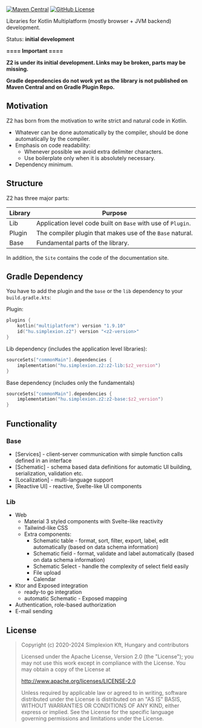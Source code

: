 [![Maven Central](https://img.shields.io/maven-central/v/hu.simplexion.z2/z2-boot)](https://mvnrepository.com/artifact/hu.simplexion.z2/z2-boot)
[![GitHub License](https://img.shields.io/badge/license-Apache%20License%202.0-blue.svg?style=flat)](http://www.apache.org/licenses/LICENSE-2.0)

Libraries for Kotlin Multiplatform (mostly browser + JVM backend) development.

Status: **initial development**

**====  Important ====**

**Z2 is under its initial development. Links may be broken, parts may be missing.**

**Gradle dependencies do not work yet as the library is not published on Maven Central and on Gradle Plugin Repo.**

## Motivation

Z2 has born from the motivation to write strict and natural code in Kotlin.

* Whatever can be done automatically by the compiler, should be done automatically by the compiler.
* Emphasis on code readability:
  * Whenever possible we avoid extra delimiter characters.
  * Use boilerplate only when it is absolutely necessary.
* Dependency minimum.

## Structure

Z2 has three major parts:

| Library | Purpose                                                      |
|---------|--------------------------------------------------------------|
| Lib     | Application level code built on `Base` with use of `Plugin`. |
| Plugin  | The compiler plugin that makes use of the `Base` natural.    |
| Base    | Fundamental parts of the library.                            |

In addition, the `Site` contains the code of the documentation site.

## Gradle Dependency

You have to add the plugin and the `base` or the `lib` dependency to your `build.gradle.kts`:

Plugin:

```kotlin
plugins {
    kotlin("multiplatform") version "1.9.10"
    id("hu.simplexion.z2") version "<z2-version>"
}
```

Lib dependency (includes the application level libraries):

```kotlin
sourceSets["commonMain"].dependencies {
    implementation("hu.simplexion.z2:z2-lib:$z2_version")
}
```

Base dependency (includes only the fundamentals)

```kotlin
sourceSets["commonMain"].dependencies {
    implementation("hu.simplexion.z2:z2-base:$z2_version")
}
```

## Functionality

### Base

* [Services] - client-server communication with simple function calls defined in an interface
* [Schematic] - schema based data definitions for automatic UI building, serialization, validation etc.
* [Localization] - multi-language support
* [Reactive UI] - reactive, Svelte-like UI components

### Lib

* Web
  * Material 3 styled components with Svelte-like reactivity
  * Tailwind-like CSS
  * Extra components:
    * Schematic table - format, sort, filter, export, label, edit automatically (based on data schema information)
    * Schematic field - format, validate and label automatically (based on data schema information)
    * Schematic Select - handle the complexity of select field easily
    * File upload
    * Calendar
* Ktor and Exposed integration
  * ready-to go integration
  * automatic Schematic - Exposed mapping
* Authentication, role-based authorization
* E-mail sending

## License

> Copyright (c) 2020-2024 Simplexion Kft, Hungary and contributors
>
> Licensed under the Apache License, Version 2.0 (the "License");
> you may not use this work except in compliance with the License.
> You may obtain a copy of the License at
>
>    http://www.apache.org/licenses/LICENSE-2.0
>
> Unless required by applicable law or agreed to in writing, software
> distributed under the License is distributed on an "AS IS" BASIS,
> WITHOUT WARRANTIES OR CONDITIONS OF ANY KIND, either express or implied.
> See the License for the specific language governing permissions and
> limitations under the License.
